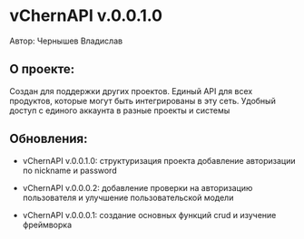 # vChernAPI v.0.0.1.0
Автор: Чернышев Владислав

## О проекте:
Создан для поддержки других проектов. Единый API 
для всех продуктов, которые могут быть интегрированы
в эту сеть. Удобный доступ с единого аккаунта в
разные проекты и системы

## Обновления:

- vChernAPI v.0.0.1.0: структуризация проекта
добавление авторизации по nickname и password

- vChernAPI v.0.0.0.2: добавление проверки на 
авторизацию пользователя и улучшение пользовательской
модели

- vChernAPI v.0.0.0.1: создание основных функций 
crud и изучение фреймворка